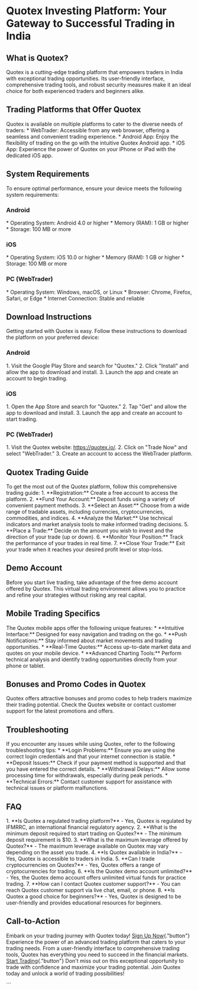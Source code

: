 # Quotex Investing Platform: Your Gateway to Successful Trading in India

## What is Quotex?

Quotex is a cutting-edge trading platform that empowers traders in India
with exceptional trading opportunities. Its user-friendly interface,
comprehensive trading tools, and robust security measures make it an
ideal choice for both experienced traders and beginners alike.

## Trading Platforms that Offer Quotex

Quotex is available on multiple platforms to cater to the diverse needs
of traders: \* WebTrader: Accessible from any web browser, offering a
seamless and convenient trading experience. \* Android App: Enjoy the
flexibility of trading on the go with the intuitive Quotex Android app.
\* iOS App: Experience the power of Quotex on your iPhone or iPad with
the dedicated iOS app.

## System Requirements

To ensure optimal performance, ensure your device meets the following
system requirements:

### Android

\* Operating System: Android 4.0 or higher \* Memory (RAM): 1 GB or
higher \* Storage: 100 MB or more

### iOS

\* Operating System: iOS 10.0 or higher \* Memory (RAM): 1 GB or higher
\* Storage: 100 MB or more

### PC (WebTrader)

\* Operating System: Windows, macOS, or Linux \* Browser: Chrome,
Firefox, Safari, or Edge \* Internet Connection: Stable and reliable

## Download Instructions

Getting started with Quotex is easy. Follow these instructions to
download the platform on your preferred device:

### Android

1\. Visit the Google Play Store and search for "Quotex." 2. Click
"Install" and allow the app to download and install. 3. Launch the
app and create an account to begin trading.

### iOS

1\. Open the App Store and search for "Quotex." 2. Tap "Get"
and allow the app to download and install. 3. Launch the app and create
an account to start trading.

### PC (WebTrader)

1\. Visit the Quotex website: https://quotex.io/. 2. Click on "Trade
Now" and select "WebTrader." 3. Create an account to access the
WebTrader platform.

## Quotex Trading Guide

To get the most out of the Quotex platform, follow this comprehensive
trading guide: 1. \*\*Registration:\*\* Create a free account to access
the platform. 2. \*\*Fund Your Account:\*\* Deposit funds using a
variety of convenient payment methods. 3. \*\*Select an Asset:\*\*
Choose from a wide range of tradable assets, including currencies,
cryptocurrencies, commodities, and indices. 4. \*\*Analyze the
Market:\*\* Use technical indicators and market analysis tools to make
informed trading decisions. 5. \*\*Place a Trade:\*\* Decide on the
amount you wish to invest and the direction of your trade (up or down).
6. \*\*Monitor Your Position:\*\* Track the performance of your trades
in real time. 7. \*\*Close Your Trade:\*\* Exit your trade when it
reaches your desired profit level or stop-loss.

## Demo Account

Before you start live trading, take advantage of the free demo account
offered by Quotex. This virtual trading environment allows you to
practice and refine your strategies without risking any real capital.

## Mobile Trading Specifics

The Quotex mobile apps offer the following unique features: \*
\*\*Intuitive Interface:\*\* Designed for easy navigation and trading on
the go. \* \*\*Push Notifications:\*\* Stay informed about market
movements and trading opportunities. \* \*\*Real-Time Quotes:\*\* Access
up-to-date market data and quotes on your mobile device. \* \*\*Advanced
Charting Tools:\*\* Perform technical analysis and identify trading
opportunities directly from your phone or tablet.

## Bonuses and Promo Codes in Quotex

Quotex offers attractive bonuses and promo codes to help traders
maximize their trading potential. Check the Quotex website or contact
customer support for the latest promotions and offers.

## Troubleshooting

If you encounter any issues while using Quotex, refer to the following
troubleshooting tips: \* \*\*Login Problems:\*\* Ensure you are using
the correct login credentials and that your internet connection is
stable. \* \*\*Deposit Issues:\*\* Check if your payment method is
supported and that you have entered the correct details. \*
\*\*Withdrawal Delays:\*\* Allow some processing time for withdrawals,
especially during peak periods. \* \*\*Technical Errors:\*\* Contact
customer support for assistance with technical issues or platform
malfunctions.

## FAQ

1\. \*\*Is Quotex a regulated trading platform?\*\* - Yes, Quotex is
regulated by IFMRRC, an international financial regulatory agency. 2.
\*\*What is the minimum deposit required to start trading on
Quotex?\*\* - The minimum deposit requirement is \$10. 3. \*\*What is
the maximum leverage offered by Quotex?\*\* - The maximum leverage
available on Quotex may vary depending on the asset you trade. 4. \*\*Is
Quotex available in India?\*\* - Yes, Quotex is accessible to traders in
India. 5. \*\*Can I trade cryptocurrencies on Quotex?\*\* - Yes, Quotex
offers a range of cryptocurrencies for trading. 6. \*\*Is the Quotex
demo account unlimited?\*\* - Yes, the Quotex demo account offers
unlimited virtual funds for practice trading. 7. \*\*How can I contact
Quotex customer support?\*\* - You can reach Quotex customer support via
live chat, email, or phone. 8. \*\*Is Quotex a good choice for
beginners?\*\* - Yes, Quotex is designed to be user-friendly and
provides educational resources for beginners.

## Call-to-Action

Embark on your trading journey with Quotex today! [Sign Up
Now](\%22https://traff.sbs/brokerqxsignup\%22){."button"}
Experience the power of an advanced trading platform that caters to your
trading needs. From a user-friendly interface to comprehensive trading
tools, Quotex has everything you need to succeed in the financial
markets. [Start
Trading](\%22https://traff.sbs/brokerqxsignup\%22){."button"}
Don\'t miss out on this exceptional opportunity to trade with confidence
and maximize your trading potential. Join Quotex today and unlock a
world of trading possibilities!

\`\`\`

